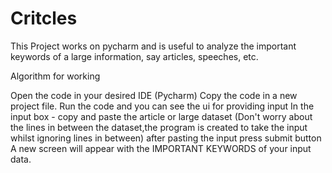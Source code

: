 # Critcles
This Project works on pycharm and is useful to analyze the important keywords of a large information, say articles, speeches, etc.

Algorithm for working 

Open the code in your desired IDE (Pycharm)
Copy the code in a new project file.
Run the code and you can see the ui for providing input
In the input box - copy and paste the article or large dataset (Don't worry about the lines in between the dataset,the program is created to take the input whilst ignoring lines in between)
after pasting the input press submit button
A new screen will appear with the IMPORTANT KEYWORDS of your input data.
